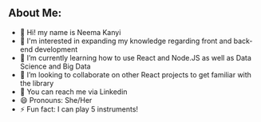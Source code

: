 ## About Me:
- 👋 Hi! my name is Neema Kanyi
- 🌟 I'm interested in expanding my knowledge regarding front and back-end development
- 🌱 I’m currently learning how to use React and Node.JS as well as Data Science and Big Data
- 🤍 I’m looking to collaborate on other React projects to get familiar with the library
- 📲 You can reach me via Linkedin
- 😄 Pronouns: She/Her
- ⚡ Fun fact: I can play 5 instruments! 

<!---
nwk8/nwk8 is a ✨ special ✨ repository because its `README.md` (this file) appears on your GitHub profile.
You can click the Preview link to take a look at your changes.
--->
